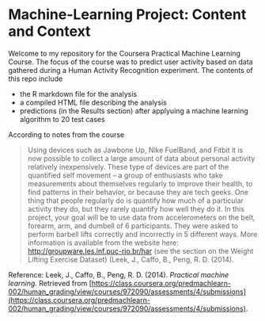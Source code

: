 Machine-Learning Project: Content and Context
================

Welcome to my repository for the Coursera Practical Machine Learning Course. The focus of the course was to predict user activity based on data gathered during a Human Activity Recognition experiment. The contents of this repo include

* the R markdown file for the analysis
* a compiled HTML file describing the analysis
* predictions (in the Results section) after applyuing a machine learning algorithm to 20 test cases

According to notes from the course
>Using devices such as Jawbone Up, Nike FuelBand, and Fitbit it is now possible to collect a large amount of data about personal activity relatively inexpensively. These type of devices are part of the quantified self movement – a group of enthusiasts who take measurements about themselves regularly to improve their health, to find patterns in their behavior, or because they are tech geeks. One thing that people regularly do is quantify how much of a particular activity they do, but they rarely quantify how well they do it. In this project, your goal will be to use data from accelerometers on the belt, forearm, arm, and dumbell of 6 participants. They were asked to perform barbell lifts correctly and incorrectly in 5 different ways. More information is available from the website here: http://groupware.les.inf.puc-rio.br/har (see the section on the Weight Lifting Exercise Dataset) (Leek, J., Caffo, B., Peng, R. D. (2014).


Reference:
Leek, J., Caffo, B., Peng, R. D. (2014). _Practical machine learning_. Retrieved from [https://class.coursera.org/predmachlearn-002/human_grading/view/courses/972090/assessments/4/submissions](https://class.coursera.org/predmachlearn-002/human_grading/view/courses/972090/assessments/4/submissions).
